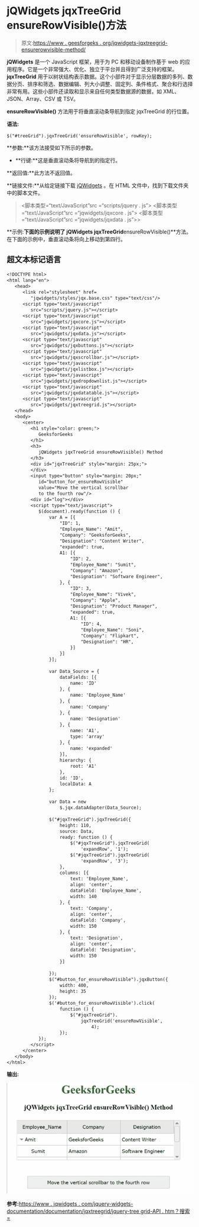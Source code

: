 # jQWidgets jqxTreeGrid ensureRowVisible()方法

> 原文:[https://www . geesforgeks . org/jqwidgets-jqxtreegrid-ensurerowvisible-method/](https://www.geeksforgeeks.org/jqwidgets-jqxtreegrid-ensurerowvisible-method/)

**jQWidgets** 是一个 JavaScript 框架，用于为 PC 和移动设备制作基于 web 的应用程序。它是一个非常强大、优化、独立于平台并且得到广泛支持的框架。 **jqxTreeGrid** 用于以树状结构表示数据。这个小部件对于显示分层数据的多列、数据分页、排序和筛选、数据编辑、列大小调整、固定列、条件格式、聚合和行选择非常有用。这些小部件还读取和显示来自任何类型数据源的数据，如 XML、JSON、Array、CSV 或 TSV。

**ensureRowVisible()** 方法用于将垂直滚动条导航到指定 jqxTreeGrid 的行位置。

**语法:**

```
$("#treeGrid").jqxTreeGrid('ensureRowVisible', rowKey);
```

**参数:**该方法接受如下所示的参数。

*   **行键:**这是垂直滚动条将导航到的指定行。

**返回值:**此方法不返回值。

**链接文件:**从给定链接下载 [jQWidgets](https://www.jqwidgets.com/download/) 。在 HTML 文件中，找到下载文件夹中的脚本文件。

> <link rel="”stylesheet”" href="”jqwidgets/styles/jqx.base.css”" type="”text/css”">
> <脚本类型=“text/JavaScript”src =“scripts/jquery . js”></脚本>
> <脚本类型=“text/JavaScript”src =“jqwidgets/jqxcore . js”></脚本>
> <脚本类型=“text/JavaScript”src =“jqwidgets/jqxdata . js”>>

**示例:**下面的示例说明了 jQWidgets jqxTreeGrid**ensureRowVisible()**方法。在下面的示例中，垂直滚动条将向上移动到第四行。

## 超文本标记语言

```
<!DOCTYPE html>
<html lang="en">
   <head>
      <link rel="stylesheet" href=
         "jqwidgets/styles/jqx.base.css" type="text/css"/>
      <script type="text/javascript" 
         src="scripts/jquery.js"></script>
      <script type="text/javascript" 
         src="jqwidgets/jqxcore.js"></script>
      <script type="text/javascript" 
         src="jqwidgets/jqxdata.js"></script>
      <script type="text/javascript" 
         src="jqwidgets/jqxbuttons.js"></script>
      <script type="text/javascript" 
         src="jqwidgets/jqxscrollbar.js"></script>
      <script type="text/javascript" 
         src="jqwidgets/jqxlistbox.js"></script>
      <script type="text/javascript" 
         src="jqwidgets/jqxdropdownlist.js"></script>
      <script type="text/javascript" 
         src="jqwidgets/jqxdatatable.js"></script>
      <script type="text/javascript" 
         src="jqwidgets/jqxtreegrid.js"></script>
   </head>
   <body>
      <center>
         <h1 style="color: green;">
            GeeksforGeeks
         </h1>
         <h3>
            jQWidgets jqxTreeGrid ensureRowVisible() Method
         </h3>
         <div id="jqxTreeGrid" style="margin: 25px;">
         </div>
         <input type="button" style="margin: 20px;" 
            id="button_for_ensureRowVisible"
            value="Move the vertical scrollbar
            to the fourth row"/>
         <div id="log"></div>
         <script type="text/javascript">
            $(document).ready(function () {
                var A = [{
                    "ID": 1,
                    "Employee_Name": "Amit",
                    "Company": "GeeksforGeeks",
                    "Designation": "Content Writer",
                    "expanded": true,
                    A1: [{
                        "ID": 2,
                        "Employee_Name": "Sumit",
                        "Company": "Amazon",
                        "Designation": "Software Engineer",
                    }, {
                        "ID": 3,
                        "Employee_Name": "Vivek",
                        "Company": "Apple",
                        "Designation": "Product Manager",
                        "expanded": true,
                        A1: [{
                            "ID": 4,
                            "Employee_Name": "Soni",
                            "Company": "Flipkart",
                            "Designation": "HR",
                        }]
                    }]
                }];

                var Data_Source = {
                    dataFields: [{
                        name: 'ID'
                    }, {
                        name: 'Employee_Name'
                    }, {
                        name: 'Company'
                    }, {
                        name: 'Designation'
                    }, {
                        name: 'A1',
                        type: 'array'
                    }, {
                        name: 'expanded'
                    }],
                    hierarchy: {
                        root: 'A1'
                    },
                    id: 'ID',
                    localData: A
                };

                var Data = new
                    $.jqx.dataAdapter(Data_Source);

                $("#jqxTreeGrid").jqxTreeGrid({
                    height: 110,
                    source: Data,
                    ready: function () {
                        $("#jqxTreeGrid").jqxTreeGrid(
                            'expandRow', '1');
                        $("#jqxTreeGrid").jqxTreeGrid(
                            'expandRow', '3');
                    },
                    columns: [{
                        text: 'Employee_Name',
                        align: 'center',
                        dataField: 'Employee_Name',
                        width: 140
                    }, {
                        text: 'Company',
                        align: 'center',
                        dataField: 'Company',
                        width: 150
                    }, {
                        text: 'Designation',
                        align: 'center',
                        dataField: 'Designation',
                        width: 150
                    }]

                });
                $("#button_for_ensureRowVisible").jqxButton({
                    width: 400,
                    height: 35
                });
                $('#button_for_ensureRowVisible').click(
                    function () {
                        $("#jqxTreeGrid").
                            jqxTreeGrid('ensureRowVisible',
                                4);
                    });
            });
         </script>
      </center>
   </body>
</html>
```

**输出:**

![](img/d9bff46bc9ac06bba34e73aa75d48fe5.png)

**参考:**[https://www . jqwidgets . com/jquery-widgets-documentation/documentation/jqxtreegrid/jquery-tree grid-API . htm？搜索=](https://www.jqwidgets.com/jquery-widgets-documentation/documentation/jqxtreegrid/jquery-treegrid-api.htm?search=)